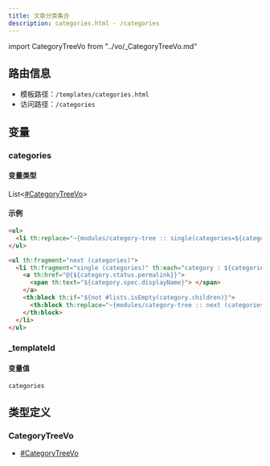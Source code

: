 ```yaml
---
title: 文章分类集合
description: categories.html - /categories
---
```


import CategoryTreeVo from "../vo/_CategoryTreeVo.md"

## 路由信息

- 模板路径：`/templates/categories.html`
- 访问路径：`/categories`

## 变量

### categories

#### 变量类型

List<[#CategoryTreeVo](#categorytreevo)>

#### 示例

```html title="/templates/categories.html"
<ul>
  <li th:replace="~{modules/category-tree :: single(categories=${categories})}" />
</ul>
```

```html title="/templates/category-tree.html"
<ul th:fragment="next (categories)">
  <li th:fragment="single (categories)" th:each="category : ${categories}">
    <a th:href="@{${category.status.permalink}}">
      <span th:text="${category.spec.displayName}"> </span>
    </a>
    <th:block th:if="${not #lists.isEmpty(category.children)}">
      <th:block th:replace="~{modules/category-tree :: next (categories=${category.children})}"></th:block>
    </th:block>
  </li>
</ul>
```

### _templateId

#### 变量值

`categories`

## 类型定义

### CategoryTreeVo

<CategoryTreeVo />

- [#CategoryTreeVo](#categorytreevo)

